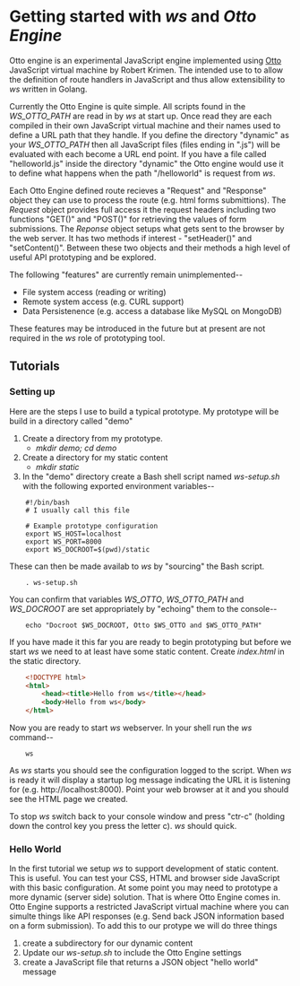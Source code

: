 
#  Getting started with _ws_ and _Otto Engine_

Otto engine is an experimental JavaScript engine implemented using [Otto](https://github.com/robertkrimen/otto) JavaScript virtual machine by Robert Krimen. The intended use to to allow the definition of route handlers in JavaScript and thus allow extensibility to _ws_ written in Golang.

Currently the Otto Engine is quite simple. All scripts found in the *WS_OTTO_PATH* are read in by _ws_ at start up. Once read they are each compiled in their own JavaScript virtual machine and their names used to define a URL path that they handle. If you define the directory "dynamic" as your *WS_OTTO_PATH* then all JavaScript files (files ending in ".js") will be evaluated with each become a URL end point.  If you have a file called "helloworld.js" inside the directory "dynamic" the Otto engine would use it to define what happens when the path "/helloworld" is request from _ws_.

Each Otto Engine defined route recieves a "Request" and "Response" object they can use to process the route (e.g. html forms submittions). The *Request* object provides full access it the request headers including two functions "GET()" and "POST()" for retrieving the values of form submissions. The *Reponse* object setups what gets sent to the browser by the web server. It has two methods if interest - "setHeader()" and "setContent()". Between these two objects and their methods a high level of useful API prototyping and be explored.

The following "features" are currently remain unimplemented--

+ File system access (reading or writing)
+ Remote system access (e.g. CURL support)
+ Data Persistenence (e.g. access a database like MySQL on MongoDB)

These features may be introduced in the future but at present are not
required in the _ws_ role of prototyping tool.


## Tutorials

### Setting up

Here are the steps I use to build a typical
prototype. My prototype will be build in a directory called "demo"

1. Create a directory from my prototype.
    - *mkdir demo; cd demo*
2. Create a directory for my static content
    - *mkdir static*
3. In the "demo" directory create a Bash shell script named *ws-setup.sh* with the following exported environment variables--

```shell
    #!/bin/bash
    # I usually call this file

    # Example prototype configuration
    export WS_HOST=localhost
    export WS_PORT=8000
    export WS_DOCROOT=$(pwd)/static
```

These can then be made availab to _ws_ by "sourcing" the Bash script.

```shell
    . ws-setup.sh
```

You can confirm that variables *WS_OTTO*, *WS_OTTO_PATH* and *WS_DOCROOT* are set appropriately by "echoing" them to the console--

```shell
    echo "Docroot $WS_DOCROOT, Otto $WS_OTTO and $WS_OTTO_PATH"
```

If you have made it this far you are ready to begin prototyping but before we start _ws_ we need to at least have some static content. Create *index.html* in the static directory.

```HTML
    <!DOCTYPE html>
    <html>
        <head><title>Hello from ws</title></head>
        <body>Hello from ws</body>
    </html>
```

Now you are ready to start _ws_ webserver.  In your shell run the *ws* command--

```shell
    ws
```

As _ws_ starts you should see the configuration logged to the script. When _ws_ is ready it will display a startup log message indicating the URL it is listening for (e.g. http://localhost:8000). Point your web browser at it and you should see the HTML page we created.

To stop _ws_ switch back to your console window and press "ctr-c" (holding down the control key you press the letter c). _ws_ should quick.

### Hello World

In the first tutorial we setup _ws_ to support development of static content.  This is useful. You can test your CSS, HTML and browser side JavaScript with this basic configuration.  At some point you may need to prototype a more dynamic (server side) solution. That is where Otto Engine comes in. Otto Engine supports a restricted JavaScript virtual machine where you can simulte things like API responses (e.g. Send back JSON information based on a form submission).  To add this to our protype we will do three things

1. create a subdirectory for our dynamic content
2. Update our *ws-setup.sh* to include the Otto Engine settings
3. create a JavaScript file that returns a JSON object "hello world" message




